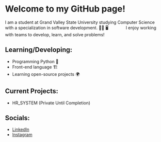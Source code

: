 # Welcome to my GitHub page!

I am a student at Grand Valley State University studying Computer Science with a specialization in software development. :man_office_worker: :desktop_computer: &emsp; &emsp; &emsp; I enjoy working with teams to develop, learn, and solve problems!

## Learning/Developing:
- Programming Python :snake:
- Front-end language :building_construction:
- Learning open-source projects :earth_africa:

## Current Projects:
- HR_SYSTEM (Private Until Completion)

## Socials:
- [LinkedIn](https://www.linkedin.com/in/nathan-strandberg-275b4a1a7/)
- [Instagram](https://www.instagram.com/n8_strandberg/)

